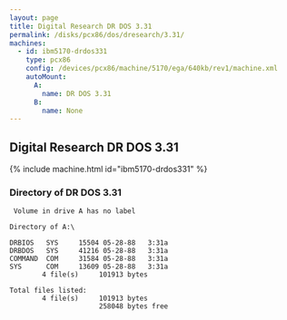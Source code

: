 ```yaml
---
layout: page
title: Digital Research DR DOS 3.31
permalink: /disks/pcx86/dos/dresearch/3.31/
machines:
  - id: ibm5170-drdos331
    type: pcx86
    config: /devices/pcx86/machine/5170/ega/640kb/rev1/machine.xml
    autoMount:
      A:
        name: DR DOS 3.31
      B:
        name: None
---
```


Digital Research DR DOS 3.31
----------------------------

{% include machine.html id="ibm5170-drdos331" %}

### Directory of DR DOS 3.31

	 Volume in drive A has no label

	Directory of A:\

	DRBIOS   SYS     15504 05-28-88   3:31a
	DRBDOS   SYS     41216 05-28-88   3:31a
	COMMAND  COM     31584 05-28-88   3:31a
	SYS      COM     13609 05-28-88   3:31a
	        4 file(s)     101913 bytes

	Total files listed:
	        4 file(s)     101913 bytes
	                      258048 bytes free
